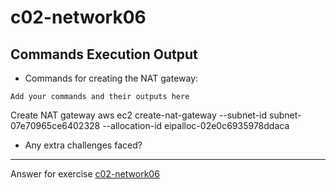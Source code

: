 # c02-network06

## Commands Execution Output

- Commands for creating the NAT gateway:
```
Add your commands and their outputs here
```
Create NAT gateway
aws ec2 create-nat-gateway --subnet-id subnet-07e70965ce6402328 --allocation-id eipalloc-02e0c6935978ddaca

- Any extra challenges faced?


<!-- Don't change anything below this point-->
***
Answer for exercise [c02-network06](https://github.com/devopsacademyau/academy/blob/893381c6f0b69434d9e8597d3d4b1c17f9bc1371/classes/02class/exercises/c02-network06/README.md)